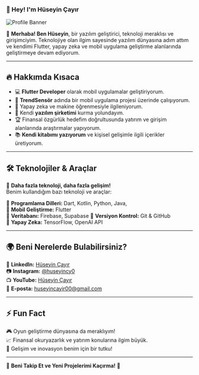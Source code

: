 ### 🚀 Hey! I'm **Hüseyin Çayır**  

![Profile Banner](https://unsplash.com/photos/gray-and-black-laptop-computer-on-surface-Im7lZjxeLhg)

👋 **Merhaba! Ben Hüseyin**, bir yazılım geliştirici, 
teknoloji meraklısı ve girişimciyim. 
Teknolojiye olan ilgim sayesinde yazılım dünyasına adım attım ve kendimi Flutter, 
yapay zeka ve mobil uygulama geliştirme alanlarında geliştirmeye devam ediyorum.  

---

## 🔥 Hakkımda Kısaca
- 💻 **Flutter Developer** olarak mobil uygulamalar geliştiriyorum. 
- 🚀 **TrendSensör** adında bir mobil uygulama projesi üzerinde çalışıyorum.
- 🤖 Yapay zeka ve makine öğrenmesiyle ilgileniyorum.
- 🎯 Kendi **yazılım şirketimi**  kurma yolundayım. 
- 🏆 Finansal özgürlük hedefim doğrultusunda yatırım ve girişim alanlarında araştırmalar yapıyorum. 
- 📚 **Kendi kitabımı yazıyorum** ve kişisel gelişimle ilgili içerikler üretiyorum.

---

## 🛠 Teknolojiler & Araçlar

🚀 **Daha fazla teknoloji, daha fazla gelişim!**  
Benim kullandığım bazı teknoloji ve araçlar:

🔹 **Programlama Dilleri:** Dart, Kotlin, Python, Java,  
🔹 **Mobil Geliştirme:** Flutter  
🔹 **Veritabanı:** Firebase, Supabase 
🔹 **Versiyon Kontrol:** Git & GitHub  
🔹 **Yapay Zeka:** TensorFlow, OpenAI API  

---

## 🌍 Beni Nerelerde Bulabilirsiniz? 
💼 **LinkedIn:** [Hüseyin Çayır](www.linkedin.com/in/hüseyin-çayır-914862217)  
📷 **Instagram:** [@huseyincy0](https://www.instagram.com/huseyin.cy0/)  
📺 **YouTube:** [Hüseyin Çayır]()  
📩 **E-posta:** huseyincayir00@gmail.com  

---

## ⚡ Fun Fact 
🎮 Oyun geliştirme dünyasına da meraklıyım!  
📈 Finansal okuryazarlık ve yatırım konularına ilgim büyük.  
📖 Gelişim ve inovasyon benim için bir tutku!  

---

🚀 **Beni Takip Et ve Yeni Projelerimi Kaçırma!** 🚀  
